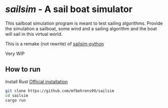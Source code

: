 # _sailsim_ - A sail boat simulator

This sailboat simulation program is meant to test sailing algorithms. Provide the simulation a sailboat, some wind and a sailing algorithm and the boat will sail in this virtual world.

This is a remake (not rewrite) of [sailsim-python](https://github.com/mfbehrens99/sailsim-python)

Very WIP

## How to run

Install Rust [Official installation](https://www.rust-lang.org/tools/install)

```bash
git clone https://github.com/mfbehrens99/sailsim
cd sailsim
cargo run
```
